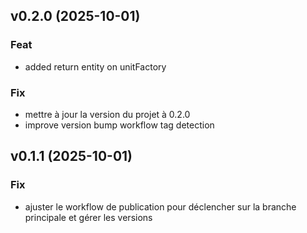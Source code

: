 ## v0.2.0 (2025-10-01)

### Feat

- added return entity on unitFactory

### Fix

- mettre à jour la version du projet à 0.2.0
- improve version bump workflow tag detection

## v0.1.1 (2025-10-01)

### Fix

- ajuster le workflow de publication pour déclencher sur la branche principale et gérer les versions
